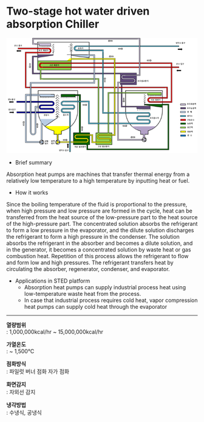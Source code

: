 # Two-stage hot water driven absorption Chiller

![Two-stage hot water driven absorption Chiller](./ahp-low-tw-01.png)

- Brief summary

Absorption heat pumps are machines that transfer thermal energy from a relatively low temperature to a high temperature by inputting heat or fuel.

- How it works

Since the boiling temperature of the fluid is proportional to the pressure, when high pressure and low pressure are formed in the cycle, heat can be transferred from the heat source of the low-pressure part to the heat source of the high-pressure part. The concentrated solution absorbs the refrigerant to form a low pressure in the evaporator, and the dilute solution discharges the refrigerant to form a high pressure in the condenser. The solution absorbs the refrigerant in the absorber and becomes a dilute solution, and in the generator, it becomes a concentrated solution by waste heat or gas combustion heat. Repetition of this process allows the refrigerant to flow and form low and high pressures. The refrigerant transfers heat by circulating the absorber, regenerator, condenser, and evaporator.

- Applications in STED platform
  - Absorption heat pumps can supply industrial process heat using low-temperature waste heat from the process.
  - In case that industrial process requires cold heat, vapor compression heat pumps can supply cold heat through the evaporator

---

**열량범위**  
: 1,000,000kcal/hr ~ 15,000,000kcal/hr

**가열온도**  
: ~ 1,500℃

**점화방식**  
: 파일럿 버너 점화 자가 점화

**화면감지**  
: 자외선 감지

**냉각방법**  
: 수냉식, 공냉식
